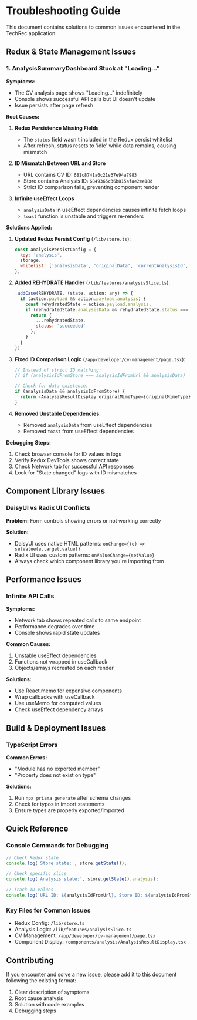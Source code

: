 # Troubleshooting Guide

This document contains solutions to common issues encountered in the TechRec application.

## Redux & State Management Issues

### 1. AnalysisSummaryDashboard Stuck at "Loading..."

**Symptoms:**
- The CV analysis page shows "Loading..." indefinitely
- Console shows successful API calls but UI doesn't update
- Issue persists after page refresh

**Root Causes:**

1. **Redux Persistence Missing Fields**
   - The `status` field wasn't included in the Redux persist whitelist
   - After refresh, status resets to 'idle' while data remains, causing mismatch

2. **ID Mismatch Between URL and Store**
   - URL contains CV ID: `681c8741a6c21e37e94a7983`
   - Store contains Analysis ID: `6849365c36b815afae2ee18d`
   - Strict ID comparison fails, preventing component render

3. **Infinite useEffect Loops**
   - `analysisData` in useEffect dependencies causes infinite fetch loops
   - `toast` function is unstable and triggers re-renders

**Solutions Applied:**

1. **Updated Redux Persist Config** (`/lib/store.ts`):
   ```javascript
   const analysisPersistConfig = {
     key: 'analysis',
     storage,
     whitelist: ['analysisData', 'originalData', 'currentAnalysisId', 'status', 'suggestions']
   };
   ```

2. **Added REHYDRATE Handler** (`/lib/features/analysisSlice.ts`):
   ```javascript
   .addCase(REHYDRATE, (state, action: any) => {
     if (action.payload && action.payload.analysis) {
       const rehydratedState = action.payload.analysis;
       if (rehydratedState.analysisData && rehydratedState.status === 'idle') {
         return {
           ...rehydratedState,
           status: 'succeeded'
         };
       }
     }
   })
   ```

3. **Fixed ID Comparison Logic** (`/app/developer/cv-management/page.tsx`):
   ```javascript
   // Instead of strict ID matching:
   // if (analysisIdFromStore === analysisIdFromUrl && analysisData)
   
   // Check for data existence:
   if (analysisData && analysisIdFromStore) {
     return <AnalysisResultDisplay originalMimeType={originalMimeType} />;
   }
   ```

4. **Removed Unstable Dependencies**:
   - Removed `analysisData` from useEffect dependencies
   - Removed `toast` from useEffect dependencies

**Debugging Steps:**
1. Check browser console for ID values in logs
2. Verify Redux DevTools shows correct state
3. Check Network tab for successful API responses
4. Look for "State changed" logs with ID mismatches

## Component Library Issues

### DaisyUI vs Radix UI Conflicts

**Problem:** Form controls showing errors or not working correctly

**Solution:**
- DaisyUI uses native HTML patterns: `onChange={(e) => setValue(e.target.value)}`
- Radix UI uses custom patterns: `onValueChange={setValue}`
- Always check which component library you're importing from

## Performance Issues

### Infinite API Calls

**Symptoms:**
- Network tab shows repeated calls to same endpoint
- Performance degrades over time
- Console shows rapid state updates

**Common Causes:**
1. Unstable useEffect dependencies
2. Functions not wrapped in useCallback
3. Objects/arrays recreated on each render

**Solutions:**
- Use React.memo for expensive components
- Wrap callbacks with useCallback
- Use useMemo for computed values
- Check useEffect dependency arrays

## Build & Deployment Issues

### TypeScript Errors

**Common Errors:**
- "Module has no exported member"
- "Property does not exist on type"

**Solutions:**
1. Run `npx prisma generate` after schema changes
2. Check for typos in import statements
3. Ensure types are properly exported/imported

## Quick Reference

### Console Commands for Debugging
```javascript
// Check Redux state
console.log('Store state:', store.getState());

// Check specific slice
console.log('Analysis state:', store.getState().analysis);

// Track ID values
console.log(`URL ID: ${analysisIdFromUrl}, Store ID: ${analysisIdFromStore}`);
```

### Key Files for Common Issues
- Redux Config: `/lib/store.ts`
- Analysis Logic: `/lib/features/analysisSlice.ts`
- CV Management: `/app/developer/cv-management/page.tsx`
- Component Display: `/components/analysis/AnalysisResultDisplay.tsx`

## Contributing

If you encounter and solve a new issue, please add it to this document following the existing format:
1. Clear description of symptoms
2. Root cause analysis
3. Solution with code examples
4. Debugging steps